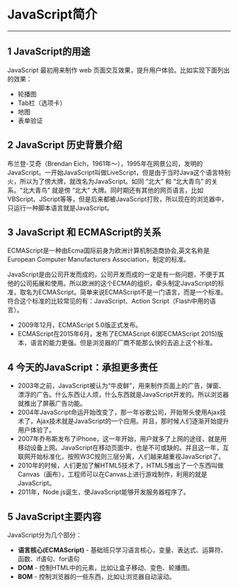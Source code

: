 # JavaScript简介

---
## 1 JavaScript的用途

JavaScript 最初用来制作 web 页面交互效果，提升用户体验。比如实现下面列出的效果：

- 轮播图
- Tab栏（选项卡）
- 地图
- 表单验证

## 2 JavaScript 历史背景介绍

布兰登-艾奇（Brendan Eich，1961年～），1995年在网景公司，发明的JavaScript。一开始JavaScript叫做LiveScript，但是由于当时Java这个语言特别火，所以为了傍大牌，就改名为JavaScript。如同 “北大” 和 “北大青鸟” 的关系。“北大青鸟” 就是傍 “北大” 大牌。同时期还有其他的网页语言，比如VBScript、JScript等等，但是后来都被JavaScript打败，所以现在的浏览器中，只运行一种脚本语言就是JavaScript。

## 3 JavaScript 和 ECMAScript的关系

ECMAScript是一种由Ecma国际前身为欧洲计算机制造商协会,英文名称是European Computer Manufacturers Association，制定的标准。

JavaScript是由公司开发而成的，公司开发而成的一定是有一些问题，不便于其他的公司拓展和使用。所以欧洲的这个ECMA的组织，牵头制定JavaScript的标准，取名为ECMAScript。简单来说ECMAScript不是一门语言，而是一个标准。符合这个标准的比较常见的有：JavaScript、Action Script（Flash中用的语言）。

- 2009年12月，ECMAScript 5.0版正式发布。
- ECMAScript在2015年6月，发布了ECMAScript 6(即ECMAScript 2015)版本，语言的能力更强。但是浏览器的厂商不能那么快的去追上这个标准。

## 4 今天的JavaScript：承担更多责任

- 2003年之前，JavaScript被认为“牛皮鲜”，用来制作页面上的广告，弹窗、漂浮的广告。什么东西让人烦，什么东西就是JavaScript开发的。所以浏览器就推出了屏蔽广告功能。
- 2004年JavaScript命运开始改变了，那一年谷歌公司，开始带头使用Ajax技术了，Ajax技术就是JavaScript的一个应用。并且，那时候人们逐渐开始提升用户体验了。
- 2007年乔布斯发布了iPhone，这一年开始，用户就多了上网的途径，就是用移动设备上网。JavaScript在移动页面中，也是不可或缺的。并且这一年，互联网开始标准化，按照W3C规则三层分离，人们越来越重视JavaScript了。
- 2010年的时候，人们更加了解HTML5技术了，HTML5推出了一个东西叫做Canvas（画布），工程师可以在Canvas上进行游戏制作，利用的就是JavaScript。
- 2011年，Node.js诞生，使JavaScript能够开发服务器程序了。

## 5 JavaScript主要内容

JavaScript分为几个部分：

- **语言核心(ECMAScript)** - 基础班只学习语言核心，变量、表达式、运算符、函数、if语句、for语句
- **DOM** - 控制HTML中的元素，比如让盒子移动、变色、轮播图。
- **BOM** - 控制浏览器的一些东西，比如让浏览器自动滚动。
